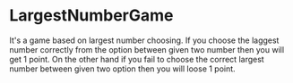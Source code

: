 # LargestNumberGame
It's a game based on largest number choosing.  If you choose the laggest number correctly from the option between given two number then you will get 1 point. On the other hand if you fail to choose the correct largest number between given two option then you will loose 1 point.
